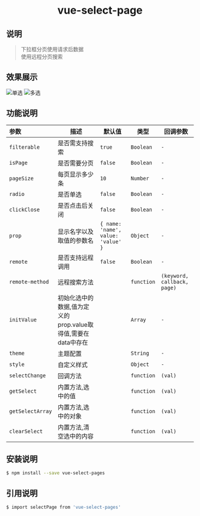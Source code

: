<h1 align="center">vue-select-page</h1>

## 说明
>下拉框分页使用请求后数据<br>
>使用远程分页搜索

## 效果展示
![单选](http://img6.lwhs.me/mail/common/radio.png)
![多选](http://img6.lwhs.me/mail/common/checkbox.png)

## 功能说明

|参数|描述|默认值|类型|回调参数|
|:---|---|---|---|---|
| `filterable`|是否需支持搜索|`true`|`Boolean`| `-` |
|`isPage`|是否需要分页|`false`|`Boolean`| `-` |
|`pageSize`|每页显示多少条|`10`|`Number`| `-` |
|`radio`|是否单选|`false`|`Boolean`| `-` |
|`clickClose`|是否点击后关闭|`false`| `Boolean` | `-` |
|`prop`| 显示名字以及取值的参数名 |`{ name: 'name', value: 'value' }`| `Object` | `-` |
|`remote`| 是否支持远程调用 |`false`| `Boolean` | `-` |
|`remote-method`| 远程搜索方法 | ` ` | `function` | `(keyword, callback, page)` |
|`initValue`| 初始化选中的数据,值为定义的prop.value取得值,需要在data中存在 |` `| `Array` | `-` |
|`theme`| 主题配置 |` `| `String` | `-` |
|`style`| 自定义样式 |` `| `Object` | `-` |
| `selectChange`|回调方法|` `|`function`| `(val)` |
| `getSelect`|内置方法,选中的值|` `|`function`| `(val)` |
| `getSelectArray`|内置方法,选中的对象|` `|`function`| `(val)` |
| `clearSelect`|内置方法,清空选中的内容|` `|`function`| `(val)` |

## 安装说明
```bash
$ npm install --save vue-select-pages
```

## 引用说明
```bash
$ import selectPage from 'vue-select-pages'
```